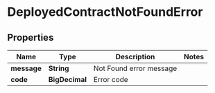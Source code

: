 

# DeployedContractNotFoundError


## Properties

| Name | Type | Description | Notes |
|------------ | ------------- | ------------- | -------------|
|**message** | **String** | Not Found error message |  |
|**code** | **BigDecimal** | Error code |  |



